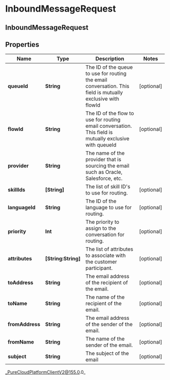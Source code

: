 # InboundMessageRequest

## InboundMessageRequest

## Properties

|Name | Type | Description | Notes|
|------------ | ------------- | ------------- | -------------|
| **queueId** | **String** | The ID of the queue to use for routing the email conversation. This field is mutually exclusive with flowId | [optional] |
| **flowId** | **String** | The ID of the flow to use for routing email conversation. This field is mutually exclusive with queueId | [optional] |
| **provider** | **String** | The name of the provider that is sourcing the email such as Oracle, Salesforce, etc. | |
| **skillIds** | **[String]** | The list of skill ID&#39;s to use for routing. | [optional] |
| **languageId** | **String** | The ID of the language to use for routing. | [optional] |
| **priority** | **Int** | The priority to assign to the conversation for routing. | [optional] |
| **attributes** | **[String:String]** | The list of attributes to associate with the customer participant. | [optional] |
| **toAddress** | **String** | The email address of the recipient of the email. | [optional] |
| **toName** | **String** | The name of the recipient of the email. | [optional] |
| **fromAddress** | **String** | The email address of the sender of the email. | [optional] |
| **fromName** | **String** | The name of the sender of the email. | [optional] |
| **subject** | **String** | The subject of the email | [optional] |



_PureCloudPlatformClientV2@155.0.0_
